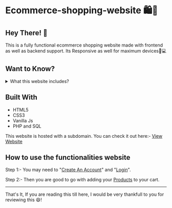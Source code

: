 # Ecommerce-shopping-website 🛍️🛒

<h2>Hey There! 👋</h2>
<p>This is a fully functional ecommerce shopping website made with frontend as well as backend support. Its Responsive as well for maximum devices📱💻️</p>

<h2>Want to Know?</h2>
<details>
        <summary>What this website includes? </summary>
         <ol>
            <li>Add to cart functionality</li>
            <li>Login/Signup With Gmail Authentication</li>
           <ul><li>One Time Password(OTP) is sent on the registered email for signing up. </li></ul>
            <li>Different roles for management</li>
            <ul>
              <li>User (Default)</li>
              <li>Owner </li>
            </ul>
            <li>User with' owner's' role can access the special function to edit the products info</li>
              <ul type="disc">
                <li>Add new products</li>
                <li>Change product name, price, image</li>
                <li>Remove product</li>
              </ul>
              <li>Special Section were owner will be able to see the orders<li>
         </ol>
</details>
<h2></h2>
<h2>Built With</h2>
<ul>
  <li>HTML5</li>
  <li>CSS3</li>
  <li>Vanilla Js</li>
  <li>PHP and SQL</li>
</ul>

<p>This website is hosted with a subdomain. You can check it out here:- <a href="http://fluids24.epizy.com/e-commerce/index.php" target="_blank">View Website</a>

<h2>How to use the functionalities website</h2>
<p>Step 1:- You may need to "<a href="http://fluids24.epizy.com/e-commerce/account.php">Create An Account</a>" and "<a href="http://fluids24.epizy.com/e-commerce/account.php">Login</a>".</p>

<p>Step 2:- Then you are good to go with adding your <a href="http://fluids24.epizy.com/e-commerce/products.php">Products</a> to your cart.</p>
<hr>
That's It,  If you are reading this till here, I would be very thankfull to you for reviewing this 😄!
